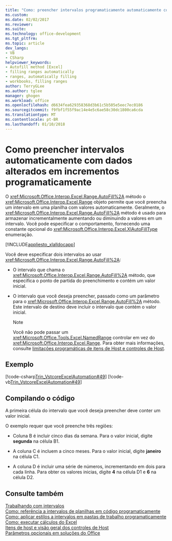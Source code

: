 ```yaml
---
title: "Como: preencher intervalos programaticamente automaticamente com a alteração de dados incrementalmente | Microsoft Docs"
ms.custom: 
ms.date: 02/02/2017
ms.reviewer: 
ms.suite: 
ms.technology: office-development
ms.tgt_pltfrm: 
ms.topic: article
dev_langs:
- VB
- CSharp
helpviewer_keywords:
- Autofill method [Excel]
- filling ranges automatically
- ranges, automatically filling
- workbooks, filling ranges
author: TerryGLee
ms.author: tglee
manager: ghogen
ms.workload: office
ms.openlocfilehash: d6634fea629358368d3b61c5b505e5eec7ec0186
ms.sourcegitcommit: f9fbf1f55f9ac14e4e5c6ae58c30dc1800ca6cda
ms.translationtype: MT
ms.contentlocale: pt-BR
ms.lasthandoff: 01/10/2018
---
```

# <a name="how-to-programmatically-automatically-fill-ranges-with-incrementally-changing-data"></a>Como preencher intervalos automaticamente com dados alterados em incrementos programaticamente
  O <xref:Microsoft.Office.Interop.Excel.Range.AutoFill%2A> método o <xref:Microsoft.Office.Interop.Excel.Range> objeto permite que você preencha um intervalo em uma planilha com valores automaticamente. Geralmente, o <xref:Microsoft.Office.Interop.Excel.Range.AutoFill%2A> método é usado para armazenar incrementalmente aumentando ou diminuindo a valores em um intervalo. Você pode especificar o comportamento, fornecendo uma constante opcional do <xref:Microsoft.Office.Interop.Excel.XlAutoFillType> enumeração.  
  
 [!INCLUDE[appliesto_xlalldocapp](../vsto/includes/appliesto-xlalldocapp-md.md)]  
  
 Você deve especificar dois intervalos ao usar <xref:Microsoft.Office.Interop.Excel.Range.AutoFill%2A>:  
  
-   O intervalo que chama o <xref:Microsoft.Office.Interop.Excel.Range.AutoFill%2A> método, que especifica o ponto de partida do preenchimento e contém um valor inicial.  
  
-   O intervalo que você deseja preencher, passado como um parâmetro para o <xref:Microsoft.Office.Interop.Excel.Range.AutoFill%2A> método. Este intervalo de destino deve incluir o intervalo que contém o valor inicial.  
  
    > [!NOTE]  
    >  Você não pode passar um <xref:Microsoft.Office.Tools.Excel.NamedRange> controlar em vez do <xref:Microsoft.Office.Interop.Excel.Range>. Para obter mais informações, consulte [limitações programáticas de itens de Host e controles de Host](../vsto/programmatic-limitations-of-host-items-and-host-controls.md).  
  
## <a name="example"></a>Exemplo  
 [!code-csharp[Trin_VstcoreExcelAutomation#49](../vsto/codesnippet/CSharp/Trin_VstcoreExcelAutomationCS/Sheet1.cs#49)]
 [!code-vb[Trin_VstcoreExcelAutomation#49](../vsto/codesnippet/VisualBasic/Trin_VstcoreExcelAutomation/Sheet1.vb#49)]  
  
## <a name="compiling-the-code"></a>Compilando o código  
 A primeira célula do intervalo que você deseja preencher deve conter um valor inicial.  
  
 O exemplo requer que você preenche três regiões:  
  
-   Coluna B é incluir cinco dias da semana. Para o valor inicial, digite **segunda** na célula B1.  
  
-   A coluna C é incluem a cinco meses. Para o valor inicial, digite **janeiro** na célula C1.  
  
-   A coluna D é incluir uma série de números, incrementando em dois para cada linha. Para obter os valores inicias, digite **4** na célula D1 e **6** na célula D2.  
  
## <a name="see-also"></a>Consulte também  
 [Trabalhando com intervalos](../vsto/working-with-ranges.md)   
 [Como: referência a intervalos de planilhas em código programaticamente](../vsto/how-to-programmatically-refer-to-worksheet-ranges-in-code.md)   
 [Como: aplicar estilos a intervalos em pastas de trabalho programaticamente](../vsto/how-to-programmatically-apply-styles-to-ranges-in-workbooks.md)   
 [Como: executar cálculos do Excel](../vsto/how-to-programmatically-run-excel-calculations-programmatically.md)   
 [Itens de host e visão geral dos controles de Host](../vsto/host-items-and-host-controls-overview.md)   
 [Parâmetros opcionais em soluções do Office](../vsto/optional-parameters-in-office-solutions.md)  
  
  